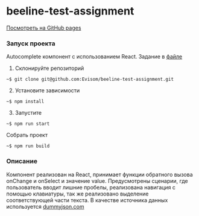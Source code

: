 # beeline-test-assignment

[Посмотреть на GitHub pages](https://evisom.github.io/beeline-test-assignment/)

### Запуск проекта

Autocomplete компонент с использованием React. Задание в [файле](./assignment.pdf)

1. Склонируйте репозиторий

`~$ git clone git@github.com:Evisom/beeline-test-assignment.git`

2. Установите зависимости

`~$ npm install`

3. Запустите

`~$ npm run start`

Собрать проект

`~$ npm run build`

### Описание

Компонент реализован на React, принимает функции обратного вызова onChange и onSelect и значение value.
Предусмотрены сценарии, где пользователь вводит лишние пробелы, реализована навигация с помощью клавиатуры, так же реализовано выделение соответствующей части текста. В качестве источника данных используется [dummyjson.com](https://dummyjson.com/products)
